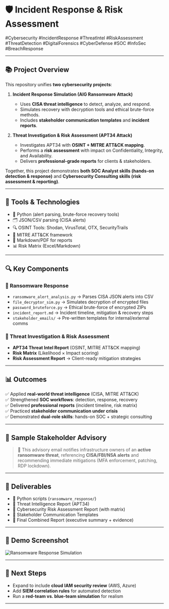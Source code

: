 # 🛡️ Incident Response & Risk Assessment

#Cybersecurity #IncidentResponse #ThreatIntel #RiskAssessment #ThreatDetection #DigitalForensics #CyberDefense #SOC #InfoSec #BreachResponse  

---

## 📚 Project Overview

This repository unifies **two cybersecurity projects**:

1. **Incident Response Simulation (AIG Ransomware Attack)**  
   - Uses **CISA threat intelligence** to detect, analyze, and respond.  
   - Simulates recovery with decryption tools and ethical brute-force methods.  
   - Includes **stakeholder communication templates** and **incident reports**.  

2. **Threat Investigation & Risk Assessment (APT34 Attack)**  
   - Investigates APT34 with **OSINT + MITRE ATT&CK mapping**.  
   - Performs a **risk assessment** with impact on Confidentiality, Integrity, and Availability.  
   - Delivers **professional-grade reports** for clients & stakeholders.  

Together, this project demonstrates **both SOC Analyst skills (hands-on detection & response)** and **Cybersecurity Consulting skills (risk assessment & reporting)**.

---

## 🧰 Tools & Technologies

- 🐍 Python (alert parsing, brute-force recovery tools)
- 🗂 JSON/CSV parsing (CISA alerts)
- 🔍 OSINT Tools: Shodan, VirusTotal, OTX, SecurityTrails
- 🧩 MITRE ATT&CK framework
- 📄 Markdown/PDF for reports
- 📊 Risk Matrix (Excel/Markdown)

---

## 🔍 Key Components

### 🔹 Ransomware Response
- `ransomware_alert_analysis.py` → Parses CISA JSON alerts into CSV  
- `file_decryptor_sim.py` → Simulates decryption of encrypted files  
- `password_bruteforce.py` → Ethical brute-force of encrypted ZIPs  
- `incident_report.md` → Incident timeline, mitigation & recovery steps  
- `stakeholder_emails/` → Pre-written templates for internal/external comms  

### 🔹 Threat Investigation & Risk Assessment
- **APT34 Threat Intel Report** (OSINT, MITRE ATT&CK mapping)  
- **Risk Matrix** (Likelihood × Impact scoring)  
- **Risk Assessment Report** → Client-ready mitigation strategies  

---

## 📊 Outcomes

✅ Applied **real-world threat intelligence** (CISA, MITRE ATT&CK)  
✅ Strengthened **SOC workflows**: detection, response, recovery  
✅ Delivered **professional reports** (incident timeline, risk matrix)  
✅ Practiced **stakeholder communication under crisis**  
✅ Demonstrated **dual-role skills**: hands-on SOC + strategic consulting  

---

## 📧 Sample Stakeholder Advisory  

> 🚨 This advisory email notifies infrastructure owners of an **active ransomware threat**, referencing **CISA/FBI/NSA alerts** and recommending immediate mitigations (MFA enforcement, patching, RDP lockdown).  

---

## 🏁 Deliverables

- 🐍 Python scripts (`ransomware_response/`)
- 📄 Threat Intelligence Report (APT34)  
- 📄 Cybersecurity Risk Assessment Report (with matrix)  
- 📨 Stakeholder Communication Templates  
- 📑 Final Combined Report (executive summary + evidence)  

---

## 📸 Demo Screenshot
![Ransomware Response Simulation](assets/ransomware_sim_screenshot.png)

---

## 📂 Next Steps
- Expand to include **cloud IAM security review** (AWS, Azure)  
- Add **SIEM correlation rules** for automated detection  
- Run a **red-team vs. blue-team simulation** for realism  

---
